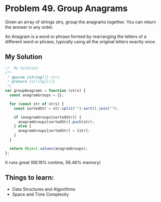 # Problem 49. Group Anagrams

Given an array of strings strs, group the anagrams together. You can return the answer in any order.

An Anagram is a word or phrase formed by rearranging the letters of a different word or phrase, typically using all the original letters exactly once.

## My Solution

```js
//  My Solution
/**
 * @param {string[]} strs
 * @return {string[][]}
 */
var groupAnagrams = function (strs) {
  const anagramGroups = {};

  for (const str of strs) {
    const sortedStr = str.split("").sort().join("");

    if (anagramGroups[sortedStr]) {
      anagramGroups[sortedStr].push(str);
    } else {
      anagramGroups[sortedStr] = [str];
    }
  }

  return Object.values(anagramGroups);
};
```

It runs great (66.19% runtime, 56.46% memory)

## Things to learn:

- Data Structures and Algorithms
- Space and Time Complexity
